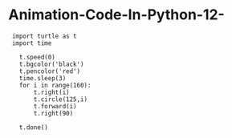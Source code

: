 # Animation-Code-In-Python-12-


  
   	 import turtle as t
  	 import time

	   t.speed(0)
	   t.bgcolor('black')
	   t.pencolor('red')
	   time.sleep(3)
	   for i in range(160):
		   t.right(i)
		   t.circle(125,i)
		   t.forward(i)
		   t.right(90)

	   t.done()
